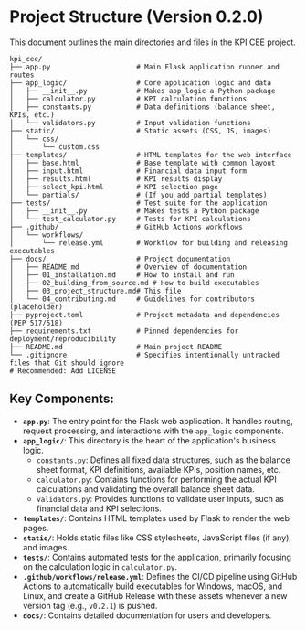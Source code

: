 # Project Structure (Version 0.2.0)

This document outlines the main directories and files in the KPI CEE project.

```
kpi_cee/
├── app.py                     # Main Flask application runner and routes
├── app_logic/                 # Core application logic and data
│   ├── __init__.py            # Makes app_logic a Python package
│   ├── calculator.py          # KPI calculation functions
│   ├── constants.py           # Data definitions (balance sheet, KPIs, etc.)
│   └── validators.py          # Input validation functions
├── static/                    # Static assets (CSS, JS, images)
│   └── css/
│       └── custom.css
├── templates/                 # HTML templates for the web interface
│   ├── base.html              # Base template with common layout
│   ├── input.html             # Financial data input form
│   ├── results.html           # KPI results display
│   ├── select_kpi.html        # KPI selection page
│   └── partials/              # (If you add partial templates)
├── tests/                     # Test suite for the application
│   ├── __init__.py            # Makes tests a Python package
│   └── test_calculator.py     # Tests for KPI calculations
├── .github/                   # GitHub Actions workflows
│   └── workflows/
│       └── release.yml        # Workflow for building and releasing executables
├── docs/                      # Project documentation
│   ├── README.md              # Overview of documentation
│   ├── 01_installation.md     # How to install and run
│   ├── 02_building_from_source.md # How to build executables
│   ├── 03_project_structure.md# This file
│   └── 04_contributing.md     # Guidelines for contributors (placeholder)
├── pyproject.toml             # Project metadata and dependencies (PEP 517/518)
├── requirements.txt           # Pinned dependencies for deployment/reproducibility
├── README.md                  # Main project README
└── .gitignore                 # Specifies intentionally untracked files that Git should ignore
# Recommended: Add LICENSE
```

## Key Components:

*   **`app.py`**: The entry point for the Flask web application. It handles routing, request processing, and interactions with the `app_logic` components.
*   **`app_logic/`**: This directory is the heart of the application's business logic.
    *   `constants.py`: Defines all fixed data structures, such as the balance sheet format, KPI definitions, available KPIs, position names, etc.
    *   `calculator.py`: Contains functions for performing the actual KPI calculations and validating the overall balance sheet data.
    *   `validators.py`: Provides functions to validate user inputs, such as financial data and KPI selections.
*   **`templates/`**: Contains HTML templates used by Flask to render the web pages.
*   **`static/`**: Holds static files like CSS stylesheets, JavaScript files (if any), and images.
*   **`tests/`**: Contains automated tests for the application, primarily focusing on the calculation logic in `calculator.py`.
*   **`.github/workflows/release.yml`**: Defines the CI/CD pipeline using GitHub Actions to automatically build executables for Windows, macOS, and Linux, and create a GitHub Release with these assets whenever a new version tag (e.g., `v0.2.1`) is pushed.
*   **`docs/`**: Contains detailed documentation for users and developers. 